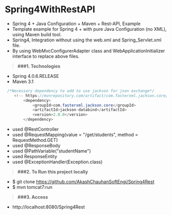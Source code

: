 # Spring4WithRestAPI

* Spring 4 + Java Configuration + Maven + Rest-API, Example
* Template example for Spring 4 + with pure Java Configuration (no XML), using Maven build tool.
* Spring4, Integration without using the web.xml and Spring_Servlet.xml file. 
* By using WebMvcConfigurerAdapter class and WebApplicationInitializer interface to replace above files.

> **###1. Technologies**
* Spring 4.0.6.RELEASE
* Maven 3.1
```java
 /*Necessary dependency to add to use jackson for json exchange*/
    <!-- https://mvnrepository.com/artifact/com.fasterxml.jackson.core/jackson-databind -->
		<dependency>
			<groupId>com.fasterxml.jackson.core</groupId>
			<artifactId>jackson-databind</artifactId>
			<version>2.0.0</version>
		</dependency>
```
* used @RestController
* used @RequestMapping(value = "/get/students", method = RequestMethod.GET)
* used @ResponseBody
* used @PathVariable("studentName") 
* used ResponseEntity<String>
* used @ExceptionHandler(Exception.class)

> **###2. To Run this project locally**
* $ git clone https://github.com/AkashChauhanSoftEngi/Spring4Rest
* $ mvn tomcat7:run

> **###3.  Access** 
* http://localhost:8080/Spring4Rest
